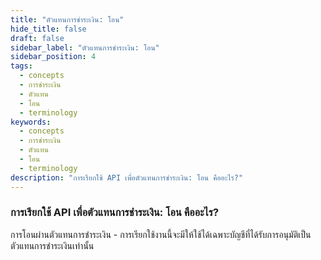 ```yaml
---
title: "ตัวแทนการชำระเงิน: โอน"
hide_title: false
draft: false
sidebar_label: "ตัวแทนการชำระเงิน: โอน"
sidebar_position: 4
tags:
  - concepts
  - การชำระเงิน
  - ตัวแทน
  - โอน
  - terminology
keywords:
  - concepts
  - การชำระเงิน
  - ตัวแทน
  - โอน
  - terminology
description: "การเรียกใช้ API เพื่อตัวแทนการชำระเงิน: โอน คืออะไร?"
---
```


### การเรียกใช้ API เพื่อตัวแทนการชำระเงิน: โอน คืออะไร?

การโอนผ่านตัวแทนการชำระเงิน - การเรียกใช้งานนี้จะมีให้ใช้ได้เฉพาะบัญชีที่ได้รับการอนุมัติเป็นตัวแทนการชำระเงินเท่านั้น
